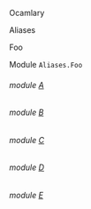 Ocamlary

Aliases

Foo

Module `Aliases.Foo`

<a id="module-A"></a>

###### module [A](Ocamlary.Aliases.Foo.A.md)

<a id="module-B"></a>

###### module [B](Ocamlary.Aliases.Foo.B.md)

<a id="module-C"></a>

###### module [C](Ocamlary.Aliases.Foo.C.md)

<a id="module-D"></a>

###### module [D](Ocamlary.Aliases.Foo.D.md)

<a id="module-E"></a>

###### module [E](Ocamlary.Aliases.Foo.E.md)